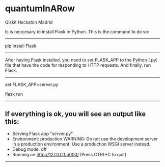 # quantumInARow
Qiskit Hackaton Madrid

Is is neccesary to install Flask in Python.
This is the command to do so:
********************
pip install Flask
********************

After having Flask installed, you need to set FLASK_APP to the Python (.py) file that have the code for responding to HTTP requests.
And finally, run Flask.

*************************
set FLASK_APP=server.py

flask run
*************************

If everything is ok, you will see an output like this:
-----------------------------------------------------------------------------
 * Serving Flask app "server.py"
 * Environment: production
   WARNING: Do not use the development server in a production environment.
   Use a production WSGI server instead.
 * Debug mode: off
 * Running on http://127.0.0.1:5000/ (Press CTRL+C to quit)
 -----------------------------------------------------------------------------
